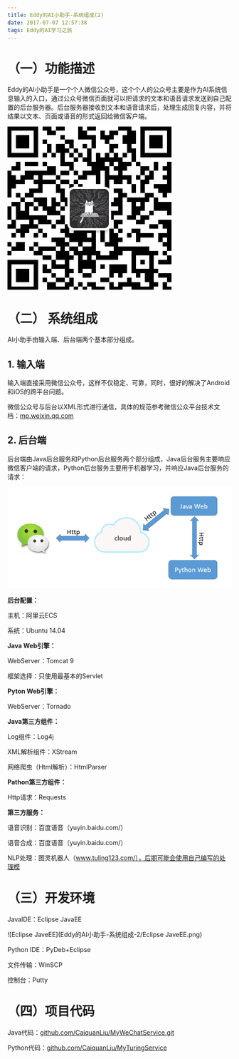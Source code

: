 ```yaml
---
title: Eddy的AI小助手-系统组成(2)
date: 2017-07-07 12:57:38
tags: Eddy的AI学习之旅
---
```

# （一）功能描述

Eddy的AI小助手是一个个人微信公众号，这个个人的公众号主要是作为AI系统信息输入的入口，通过公众号微信页面就可以把请求的文本和语音请求发送到自己配置的后台服务器。后台服务器接收到文本和语音请求后，处理生成回复内容，并将结果以文本、页面或语音的形式返回给微信客户端。

![Eddy的AI小助手公众号](Eddy的AI小助手-系统组成-2/Eddy的AI小助手公众号.png)

# （二） 系统组成
AI小助手由输入端、后台端两个基本部分组成。

## 1. 输入端

输入端直接采用微信公众号，这样不仅稳定、可靠，同时，很好的解决了Android和iOS的跨平台问题。

微信公众号与后台以XML形式进行通信，具体的规范参考微信公众平台技术文档：[mp.weixin.qq.com](mp.weixin.qq.com)

## 2. 后台端

后台端由Java后台服务和Python后台服务两个部分组成，Java后台服务主要响应微信客户端的请求，Python后台服务主要用于机器学习，并响应Java后台服务的请求：

![后台端组成](Eddy的AI小助手-系统组成-2/后台端组成.png)

**后台配置：**

主机：阿里云ECS

系统：Ubuntu 14.04

**Java Web引擎：**

WebServer：Tomcat 9

框架选择：只使用最基本的Servlet

**Pyton Web引擎：**

WebServer：Tornado

**Java第三方组件：**

Log组件：Log4j

XML解析组件：XStream

网络爬虫（Html解析）：HtmlParser

**Pathon第三方组件：**

Http请求：Requests

**第三方服务：**

语音识别：百度语音（yuyin.baidu.com/）

语音合成：百度语音（yuyin.baidu.com/）

NLP处理：图灵机器人（www.tuling123.com/），后期可能会使用自己编写的处理模
# （三）开发环境

JavaIDE：Eclipse JavaEE

![Eclipse JaveEE](Eddy的AI小助手-系统组成-2/Eclipse JaveEE.png)

Python IDE：PyDeb+Eclipse

文件传输：WinSCP

控制台：Putty

# （四）项目代码

Java代码：[github.com/CaiquanLiu/MyWeChatService.git](github.com/CaiquanLiu/MyWeChatService.git)

Python代码：[github.com/CaiquanLiu/MyTuringService](github.com/CaiquanLiu/MyTuringService)